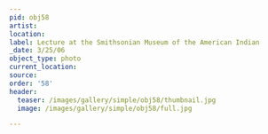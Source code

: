 ```yaml
---
pid: obj58
artist:
location:
label: Lecture at the Smithsonian Museum of the American Indian
_date: 3/25/06
object_type: photo
current_location:
source:
order: '58'
header:
  teaser: /images/gallery/simple/obj58/thumbnail.jpg
  image: /images/gallery/simple/obj58/full.jpg

---
```

